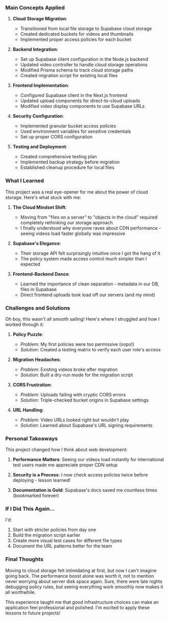 ### Main Concepts Applied

1. **Cloud Storage Migration**:
   - Transitioned from local file storage to Supabase cloud storage
   - Created dedicated buckets for videos and thumbnails
   - Implemented proper access policies for each bucket

2. **Backend Integration**:
   - Set up Supabase client configuration in the Node.js backend
   - Updated video controller to handle cloud storage operations
   - Modified Prisma schema to track cloud storage paths
   - Created migration script for existing local files

3. **Frontend Implementation**:
   - Configured Supabase client in the Next.js frontend
   - Updated upload components for direct-to-cloud uploads
   - Modified video display components to use Supabase URLs

4. **Security Configuration**:
   - Implemented granular bucket access policies
   - Used environment variables for sensitive credentials
   - Set up proper CORS configuration

5. **Testing and Deployment**:
   - Created comprehensive testing plan
   - Implemented backup strategy before migration
   - Established cleanup procedure for local files

### What I Learned

This project was a real eye-opener for me about the power of cloud storage. Here's what stuck with me:

1. **The Cloud Mindset Shift**:
   - Moving from "files on a server" to "objects in the cloud" required completely rethinking our storage approach
   - I finally understood why everyone raves about CDN performance - seeing videos load faster globally was impressive

2. **Supabase's Elegance**:
   - Their storage API felt surprisingly intuitive once I got the hang of it
   - The policy system made access control much simpler than I expected

3. **Frontend-Backend Dance**:
   - Learned the importance of clean separation - metadata in our DB, files in Supabase
   - Direct frontend uploads took load off our servers (and my mind)

### Challenges and Solutions

Oh boy, this wasn't all smooth sailing! Here's where I struggled and how I worked through it:

1. **Policy Puzzle**:
   - *Problem*: My first policies were too permissive (oops!)
   - *Solution*: Created a testing matrix to verify each user role's access
   

2. **Migration Headaches**:
   - *Problem*: Existing videos broke after migration
   - *Solution*: Built a dry-run mode for the migration script
  
3. **CORS Frustration**:
   - *Problem*: Uploads failing with cryptic CORS errors
   - *Solution*: Triple-checked bucket origins in Supabase settings
   

4. **URL Handling**:
   - *Problem*: Video URLs looked right but wouldn't play
   - *Solution*: Learned about Supabase's URL signing requirements


### Personal Takeaways

This project changed how I think about web development:

1. **Performance Matters**:
   Seeing our videos load instantly for international test users made me appreciate proper CDN setup

2. **Security is a Process**:
   I now check access policies twice before deploying - lesson learned!

3. **Documentation is Gold**:
   Supabase's docs saved me countless times (bookmarked forever)

### If I Did This Again...

I'd:
1. Start with stricter policies from day one
2. Build the migration script earlier
3. Create more visual test cases for different file types
4. Document the URL patterns better for the team

### Final Thoughts

Moving to cloud storage felt intimidating at first, but now I can't imagine going back. The performance boost alone was worth it, not to mention never worrying about server disk space again. Sure, there were late nights debugging policy rules, but seeing everything work smoothly now makes it all worthwhile.

This experience taught me that good infrastructure choices can make an application feel professional and polished. I'm excited to apply these lessons to future projects!



